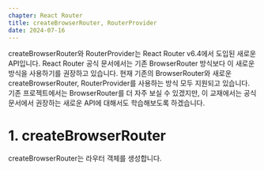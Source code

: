 ```yaml
---
chapter: React Router
title: createBrowserRouter, RouterProvider
date: 2024-07-16
---
```


createBrowserRouter와 RouterProvider는 React Router v6.4에서 도입된 새로운 API입니다. React Router 공식 문서에서는 기존 BrowserRouter 방식보다 이 새로운 방식을 사용하기를 권장하고 있습니다. 현재 기존의 BrowserRouter와 새로운 createBrowserRouter, RouterProvider를 사용하는 방식 모두 지원되고 있습니다.
기존 프로젝트에서는 BrowserRouter를 더 자주 보실 수 있겠지만, 이 교재에서는 공식 문서에서 권장하는 새로운 API에 대해서도 학습해보도록 하겠습니다.

# 1. createBrowserRouter

createBrowserRouter는 라우터 객체를 생성합니다.